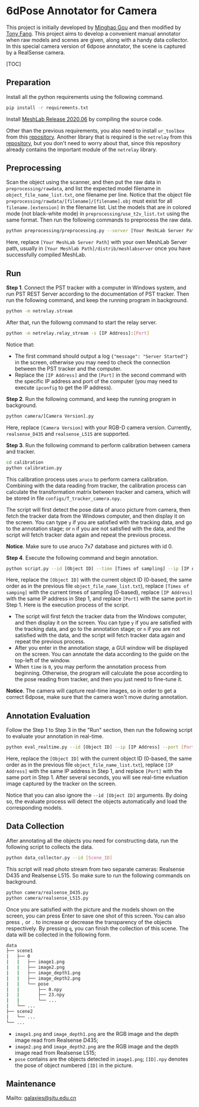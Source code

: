 # 6dPose Annotator for Camera

This project is initially developed by [Minghao Gou](https://github.com/GouMinghao) and then modified by [Tony Fang](https://github.com/Galaxies99). This project aims to develop a convenient manual annotator when raw models and scenes are given, along with a handy data collector. In this special camera version of 6dpose annotator, the scene is captured by a RealSense camera.

[TOC]

## Preparation

Install all the python requirements using the following command.

```bash
pip install -r requirements.txt
```

Install [MeshLab Release 2020.06](https://github.com/cnr-isti-vclab/meshlab/releases/tag/Meshlab-2020.06) by compiling the source code.

Other than the previous requirements, you also need to install `ur_toolbox` from this [repository](https://github.com/graspnet/ur_toolbox). Another library that is required is the `netrelay` from this [repository](https://github.com/galaxies99/netrelay), but you don't need to worry about that, since this repository already contains the important module of the `netrelay` library.

## Preprocessing

Scan the object using the scanner, and then put the raw data in `preprocessing/rawdata`, and list the expected model filename in `object_file_name_list.txt`, one filename per line. Notice that the object file `preprocessing/rawdata/[filename]/[filename].obj` must exist for all `filename.[extension]` in the filename list. List the models that are in colored mode (not black-white mode) in `preprocessing/use_t2v_list.txt` using the same format. Then run the following commands to preprocess the raw data.

```bash
python preprocessing/preprocessing.py --server [Your MeshLab Server Path]
```

Here, replace `[Your MeshLab Server Path]` with your own MeshLab Server path, usually in `[Your Meshlab Path]/distrib/meshlabserver` once you have successfully compiled MeshLab.

## Run

**Step 1**. Connect the PST tracker with a computer in Windows system, and run PST REST Server according to the documentation of PST tracker. Then run the following command, and keep the running program in background.

```bash
python -m netrelay.stream
```

After that, run the followng command to start the relay server.

```bash
python -m netrelay.relay_stream -s [IP Address]:[Port]
```

Notice that:

- The first command should output a log `{"message": "Server Started"}` in the screen, otherwise you may need to check the connection between the PST tracker and the computer.
- Replace the `[IP Address]` and the `[Port]` in the second command with the specific IP address and port of the computer (you may need to execute `ipconfig` to get the IP address).

**Step 2**. Run the following command, and keep the running program in background.

```bash
python camera/[Camera Version].py
```

Here, replace `[Camera Version]` with your RGB-D camera version. Currently, `realsense_D435` and `realsense_L515` are supported.

**Step 3**. Run the following command to perform calibration between camera and tracker.

```bash
cd calibration
python calibration.py
```

This calibration process uses `aruco` to perform camera calibration. Combining with the data reading from tracker, the calibration process can calculate the transformation matrix between tracker and camera, which will be stored in file `configs/T_tracker_camera.npy`.

The script will first detect the pose data of aruco picture from camera, then fetch the tracker data from the Windows computer, and then display it on the screen. You can type `y` if you are satisfied with the tracking data, and go to the annotation stage; or `n` if you are not satisfied with the data, and the script will fetch tracker data again and repeat the previous process.

**Notice**. Make sure to use aruco 7x7 database and pictures with id 0.

**Step 4**. Execute the following command and begin annotation.

```bash
python script.py --id [Object ID] --time [Times of sampling] --ip [IP Address] --port [Port]
```

Here, replace the `[Object ID]` with the current object ID (0-based, the same order as in the previous file `object_file_name_list.txt`), replace `[Times of samping]` with the current times of sampling (0-based), replace `[IP Address]` with the same IP address in Step 1, and replace `[Port]` with the same port in Step 1. Here is the execution process of the script.

- The script will first fetch the tracker data from the Windows computer, and then display it on the screen. You can type `y` if you are satisfied with the tracking data, and go to the annotation stage; or `n` if you are not satisfied with the data, and the script will fetch tracker data again and repeat the previous process.
- After you enter in the annotation stage, a GUI window will be displayed on the screen. You can annotate the data according to the guide on the top-left of the window.
- When `time` is `0`, you may perform the annotation process from beginning. Otherwise, the program will calculate the pose according to the pose reading from tracker, and then you just need to fine-tune it.

**Notice**. The camera will capture real-time images, so in order to get a correct 6dpose, make sure that the camera won't move during annotation.

## Annotation Evaluation

Follow the Step 1 to Step 3 in the "Run" section, then run the following script to evaluate your annotation in real-time.

```bash
python eval_realtime.py --id [Object ID] --ip [IP Address] --port [Port]
```

Here, replace the `[Object ID]` with the current object ID (0-based, the same order as in the previous file `object_file_name_list.txt`), replace `[IP Address]` with the same IP address in Step 1, and replace `[Port]` with the same port in Step 1. After several seconds, you will see real-time evluation image captured by the tracker on the screen.

Notice that you can also ignore the `--id [Object ID]` arguments. By doing so, the evaluate process will detect the objects automatically and load the corresponding models.

## Data Collection

After annotating all the objects you need for constructing data, run the following script to collects the data.

```bash
python data_collector.py --id [Scene_ID]
```

This script will read photo stream from two separate cameras: Realsense D435 and Realsense L515. So make sure to run the following commands on background.

```bash
python camera/realsense_D435.py
python camera/realsense_L515.py
```

Once you are satisfied with the picture and the models shown on the screen, you can press Enter to save one shot of this screen. You can also press `,` or `.` to increase or decrease the transparency of the objects respectively. By pressing `q`, you can finish the collection of this scene. The data will be collected in the following form.

```bash
data
├── scene1
|   ├── 0
|   |   ├── image1.png
|   |   ├── image2.png
|   |   ├── image_depth1.png
|   |   ├── image_depth2.png
|   |   └── pose
|   |       ├── 0.npy
|   |       ├── 23.npy
|   |       └── ...
|   └── ...
├── scene2
|   └── ...
└── ...
```

- `image1.png` and `image_depth1.png` are the RGB image and the depth image read from Realsense D435;
- `image2.png` and `image_depth2.png` are the RGB image and the depth image read from Realsense L515;
- `pose` contains are the objects detected in `image1.png`; `[ID].npy` denotes the pose of object numbered `[ID]` in the picture.

## Maintenance

Mailto: galaxies@sjtu.edu.cn
